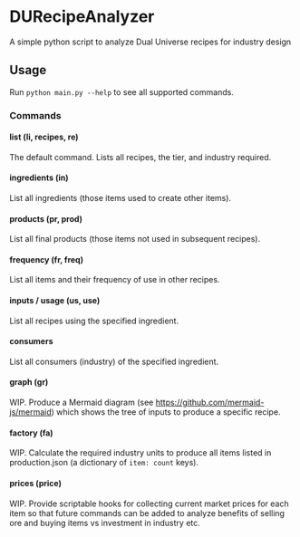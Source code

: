# DURecipeAnalyzer
A simple python script to analyze Dual Universe recipes for industry design

## Usage
Run `python main.py --help` to see all supported commands.

### Commands
#### list (li, recipes, re)
The default command.  Lists all recipes, the tier, and industry required.

#### ingredients (in)
List all ingredients (those items used to create other items).

#### products (pr, prod)
List all final products (those items not used in subsequent recipes).

#### frequency (fr, freq)
List all items and their frequency of use in other recipes.

#### inputs / usage (us, use)
List all recipes using the specified ingredient.

#### consumers
List all consumers (industry) of the specified ingredient.

#### graph (gr)
WIP. Produce a Mermaid diagram (see https://github.com/mermaid-js/mermaid) which shows the tree of inputs to produce a specific recipe.

#### factory (fa)
WIP. Calculate the required industry units to produce all items listed in production.json (a dictionary of `item: count` keys).

#### prices (price)
WIP. Provide scriptable hooks for collecting current market prices for each item so that future commands can be added to analyze benefits of selling ore and buying items vs investment in industry etc.